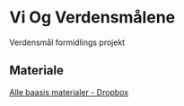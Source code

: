 # Vi Og Verdensmålene
Verdensmål formidlings projekt

## Materiale
[Alle baasis materialer - Dropbox](https://www.dropbox.com/sh/dzeka6vc5g5haag/AAAAUSN8w_7mUv7eyzE1ErH7a?dl=0)
